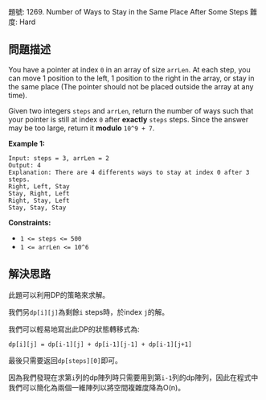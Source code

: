 題號: 1269. Number of Ways to Stay in the Same Place After Some Steps
難度: Hard

## 問題描述
You have a pointer at index `0` in an array of size `arrLen`. At each step, you can move 1 position to the left, 1 position to the right in the array, or stay in the same place (The pointer should not be placed outside the array at any time).

Given two integers `steps` and `arrLen`, return the number of ways such that your pointer is still at index `0` after **exactly** `steps` steps. Since the answer may be too large, return it **modulo** `10^9 + 7`.

**Example 1:**
```
Input: steps = 3, arrLen = 2
Output: 4
Explanation: There are 4 differents ways to stay at index 0 after 3 steps.
Right, Left, Stay
Stay, Right, Left
Right, Stay, Left
Stay, Stay, Stay
```
**Constraints:**

- `1 <= steps <= 500`
- `1 <= arrLen <= 10^6`

## 解決思路
此題可以利用DP的策略來求解。

我們另`dp[i][j]`為剩餘`i` steps時，於index `j`的解。

我們可以輕易地寫出此DP的狀態轉移式為:

`dp[i][j] = dp[i-1][j] + dp[i-1][j-1] + dp[i-1][j+1]`

最後只需要返回`dp[steps][0]`即可。

因為我們發現在求第`i`列的dp陣列時只需要用到第`i-1`列的dp陣列，因此在程式中我們可以簡化為兩個一維陣列以將空間複雜度降為O(n)。